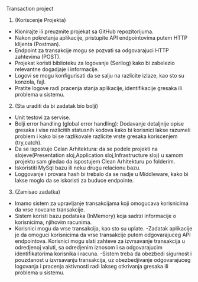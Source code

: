 Transaction project

1. (Koriscenje Projekta)
- Klonirajte ili preuzmite projekat sa GitHub repozitorijuma.
- Nakon pokretanja aplikacije, pristupite API endpointovima putem HTTP klijenta (Postman).
- Endpoint za transakcije mogu se pozvati sa odgovarajuci HTTP zahtevima (POST).
- Projekat koristi biblioteku za logovanje (Serilog) kako bi zabelezio relevantne dogadjaje i informacije.
- Logovi se mogu konfigurisati da se salju na razlicite izlaze, kao sto su konzola, fajl.
- Pratite logove radi pracenja stanja aplikacije, identifikacije gresaka ili problema u sistemu.

2. (Sta uraditi da bi zadatak bio bolji)
 - Unit testovi za servise.
- Bolji error handling (global error handling): Dodavanje detaljnije opise gresaka i vise razlicitih statusnih kodova kako bi korisnici lakse razumeli problem i kako bi se razlikovale razlicite vrste gresaka koriscenjem (try,catch).
- Da se ispostuje Celan Arhitektura: da se podele projekti na slojeve(Presentation sloj,Application sloj,Infrastructure sloj) u samom projektu sam gledao da ispostujem Clean Arhitekturu po folderim.
- Iskoristiti MySql bazu ili neku drugu relacionu bazu.
- Loggovanje i provara hash bi trebalo da se nadje u  Middleware, kako bi lakse moglo da se iskoristi za buduce endpointe.

3. (Zamisao zadatka)
- Imamo sistem za upravljanje transakcijama koji omogucava korisnicima da vrse novcane transakcije.
- Sistem koristi bazu podataka (InMemory) koja sadrzi informacije o korisnicima, njihovim racunima.
- Korisnici mogu da vrse transakcija, kao sto su uplate.
-Zadatak aplikacije je da omoguci korisnicima da vrse transakcije putem odgovarajuceg API endpointova. Korisnici mogu slati zahteve za izvrsavanje transakcija u odredjenoj valuti, sa odredjenim iznosom i sa odgovarajucim identifikatorima korisnika i racuna.
-Sistem treba da obezbedi sigurnost i pouzdanost u izvrsavanju transakcija, uz obezbedjivanje odgovarajuceg logovanja i pracenja aktivnosti radi lakseg otkrivanja gresaka ili problema u sistemu.
